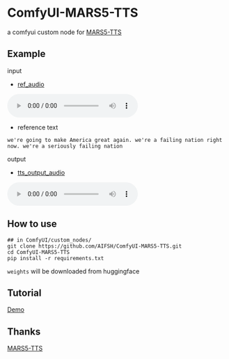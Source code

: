 # ComfyUI-MARS5-TTS
a comfyui custom node for [MARS5-TTS](https://github.com/Camb-ai/MARS5-TTS)

## Example
input
- [ref_audio](./doc/trump.MP3)


<audio controls src="./doc/trump.MP3?raw=true"></audio>

-  reference text

```
we're going to make America great again. we're a failing nation right now. we're a seriously failing nation
```
output
- [tts_output_audio](./doc/mars5_1719705960726329200.wav)


<audio controls src="./doc/mars5_1719705960726329200.wav?raw=true"></audio>

## How to use
```
## in ComfyUI/custom_nodes/
git clone https://github.com/AIFSH/ComfyUI-MARS5-TTS.git
cd ComfyUI-MARS5-TTS
pip install -r requirements.txt
```
`weights` will be downloaded from huggingface 

## Tutorial
[Demo]()

## Thanks
[MARS5-TTS](https://github.com/Camb-ai/MARS5-TTS)
